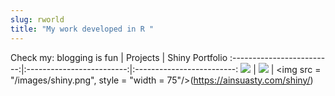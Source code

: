 ```yaml
---
slug: rworld
title: "My work developed in R "
---
```


Check my:
blogging is fun            |  Projects                 | Shiny Portfolio
:-------------------------:|:-------------------------:|:-------------------------:
[![](/images/blogging.jpg)](https://ainsuasty.com/posts/) | [![](/images/projects.jpg)](https://ainsuasty.com/projects/) | <img src = "/images/shiny.png", style = "width = 75"/>(https://ainsuasty.com/shiny/)

